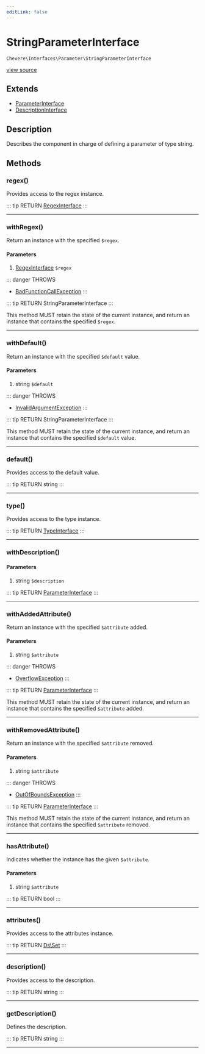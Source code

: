 ```yaml
---
editLink: false
---
```


# StringParameterInterface

`Chevere\Interfaces\Parameter\StringParameterInterface`

[view source](https://github.com/chevere/chevere/blob/master/src/Chevere/Interfaces/Parameter/StringParameterInterface.php)

## Extends

- [ParameterInterface](./ParameterInterface.md)
- [DescriptionInterface](../Description/DescriptionInterface.md)

## Description

Describes the component in charge of defining a parameter of type string.

## Methods

### regex()

Provides access to the regex instance.

::: tip RETURN
[RegexInterface](../Regex/RegexInterface.md)
:::

---

### withRegex()

Return an instance with the specified `$regex`.

#### Parameters

1. [RegexInterface](../Regex/RegexInterface.md) `$regex`

::: danger THROWS
- [BadFunctionCallException](../../Exceptions/Core/BadFunctionCallException.md) 
:::

::: tip RETURN
StringParameterInterface
:::

This method MUST retain the state of the current instance, and return
an instance that contains the specified `$regex`.

---

### withDefault()

Return an instance with the specified `$default` value.

#### Parameters

1. string `$default`

::: danger THROWS
- [InvalidArgumentException](../../Exceptions/Core/InvalidArgumentException.md) 
:::

::: tip RETURN
StringParameterInterface
:::

This method MUST retain the state of the current instance, and return
an instance that contains the specified `$default` value.

---

### default()

Provides access to the default value.

::: tip RETURN
string
:::

---

### type()

Provides access to the type instance.

::: tip RETURN
[TypeInterface](../Type/TypeInterface.md)
:::

---

### withDescription()

#### Parameters

1. string `$description`

::: tip RETURN
[ParameterInterface](./ParameterInterface.md)
:::

---

### withAddedAttribute()

Return an instance with the specified `$attribute` added.

#### Parameters

1. string `$attribute`

::: danger THROWS
- [OverflowException](../../Exceptions/Core/OverflowException.md) 
:::

::: tip RETURN
[ParameterInterface](./ParameterInterface.md)
:::

This method MUST retain the state of the current instance, and return
an instance that contains the specified `$attribute` added.

---

### withRemovedAttribute()

Return an instance with the specified `$attribute` removed.

#### Parameters

1. string `$attribute`

::: danger THROWS
- [OutOfBoundsException](../../Exceptions/Core/OutOfBoundsException.md) 
:::

::: tip RETURN
[ParameterInterface](./ParameterInterface.md)
:::

This method MUST retain the state of the current instance, and return
an instance that contains the specified `$attribute` removed.

---

### hasAttribute()

Indicates whether the instance has the given `$attribute`.

#### Parameters

1. string `$attribute`

::: tip RETURN
bool
:::

---

### attributes()

Provides access to the attributes instance.

::: tip RETURN
[Ds\Set](https://www.php.net/manual/class.ds\set)
:::

---

### description()

Provides access to the description.

::: tip RETURN
string
:::

---

### getDescription()

Defines the description.

::: tip RETURN
string
:::

---
